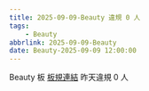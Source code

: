 ```yaml
---
title: 2025-09-09-Beauty 違規 0 人
tags:
    - Beauty
abbrlink: 2025-09-09-Beauty
date: Beauty-2025-09-09 12:00:00
---
```

Beauty 板 [板規連結](https://www.ptt.cc/bbs/Beauty/M.1630069980.A.84B.html)
昨天違規 0 人
